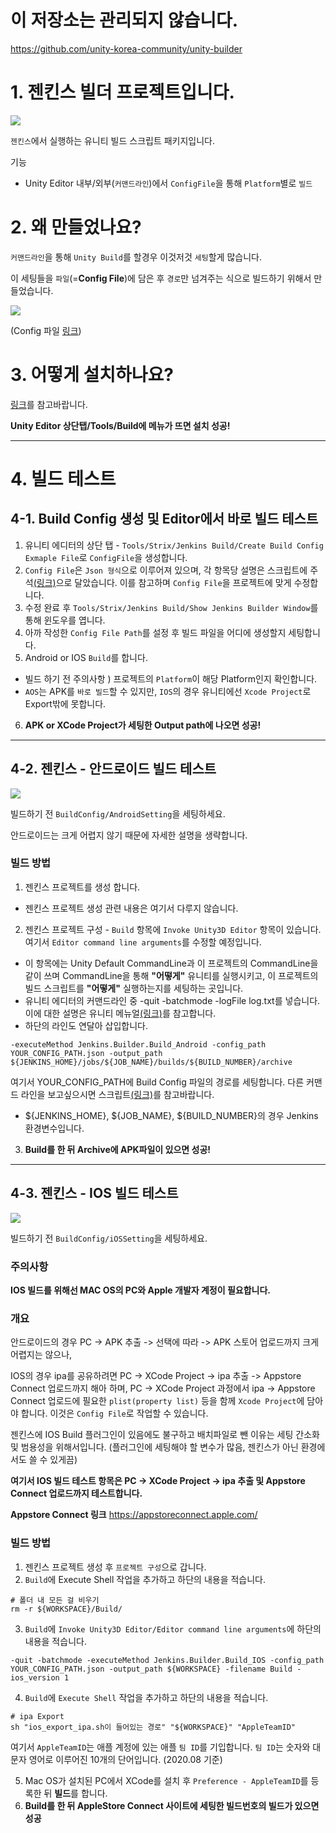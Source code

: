 # 이 저장소는 관리되지 않습니다.
https://github.com/unity-korea-community/unity-builder

# 1. 젠킨스 빌더 프로젝트입니다.
![](https://github.com/KorStrix/Unity_JenkinsBuilder/blob/master/GithubImage/Jenkins_EditorWindow.png)

`젠킨스`에서 실행하는 유니티 빌드 스크립트 패키지입니다.

기능
- Unity Editor 내부/외부(`커맨드라인`)에서 `ConfigFile`을 통해 `Platform`별로 `빌드`

# 2. 왜 만들었나요?
`커맨드라인`을 통해 `Unity Build`를 할경우 이것저것 `세팅`할게 많습니다.

이 세팅들을 `파일`(=**Config File**)에 담은 후 `경로`만 넘겨주는 식으로 빌드하기 위해서 만들었습니다.

![](https://github.com/KorStrix/Unity_JenkinsBuilder/blob/master/GithubImage/Jenkins_BuildConfig.png)

(Config 파일 [링크](https://github.com/KorStrix/Unity_JenkinsBuilder/blob/master/Editor/BuildConfig.cs))


# 3. 어떻게 설치하나요?
[링크](https://github.com/KorStrix/Unity_DevelopmentDocs/blob/master/GitHub/UnityPackage.md)를 참고바랍니다.

**Unity Editor 상단탭/Tools/Build에 메뉴가 뜨면 설치 성공!**

---
# 4. 빌드 테스트

## 4-1. Build Config 생성 및 Editor에서 바로 빌드 테스트
1. 유니티 에디터의 상단 탭 - `Tools/Strix/Jenkins Build/Create Build Config Exmaple File`로 `ConfigFile`을 생성합니다.
2. `Config File`은 `Json 형식`으로 이루어져 있으며, 각 항목당 설명은 스크립트에 주석[(링크)](https://github.com/KorStrix/Unity_JenkinsBuilder/blob/master/Editor/BuildConfig.cs)으로 달았습니다.
이를 참고하며 `Config File`을 프로젝트에 맞게 수정합니다.
3. 수정 완료 후 `Tools/Strix/Jenkins Build/Show Jenkins Builder Window`를 통해 윈도우를 엽니다.
4. 아까 작성한 `Config File Path`를 설정 후 빌드 파일을 어디에 생성할지 세팅합니다.
5. Android or IOS `Build`를 합니다.
* 빌드 하기 전 주의사항 ) 프로젝트의 `Platform`이 해당 Platform인지 확인합니다.
* `AOS`는 APK를 `바로 빌드`할 수 있지만, `IOS`의 경우 유니티에선 `Xcode Project`로 Export밖에 못합니다.

6. **APK or XCode Project가 세팅한 Output path에 나오면 성공!**

---
## 4-2. 젠킨스 - 안드로이드 빌드 테스트

![](https://github.com/KorStrix/Unity_JenkinsBuilder/blob/master/GithubImage/Jenkins_BuildConfig_Android.png)

빌드하기 전 `BuildConfig/AndroidSetting`을 세팅하세요.

안드로이드는 크게 어렵지 않기 때문에 자세한 설명을 생략합니다.



### 빌드 방법

1. 젠킨스 프로젝트를 생성 합니다.
* 젠킨스 프로젝트 생성 관련 내용은 여기서 다루지 않습니다.
2. 젠킨스 프로젝트 구성 - `Build` 항목에 `Invoke Unity3D Editor` 항목이 있습니다. 여기서 `Editor command line arguments`를 수정할 예정입니다.
* 이 항목에는 Unity Default CommandLine과 이 프로젝트의 CommandLine을 같이 쓰며 CommandLine을 통해 **"어떻게"** 유니티를 실행시키고, 이 프로젝트의 빌드 스크립트를 **"어떻게"** 실행하는지를 세팅하는 곳입니다.
* 유니티 에디터의 커맨드라인 중 -quit -batchmode -logFile log.txt를 넣습니다. 이에 대한 설명은 유니티 메뉴얼[(링크)](https://docs.unity3d.com/kr/530/Manual/CommandLineArguments.html)를 참고합니다.
* 하단의 라인도 연달아 삽입합니다.
```
-executeMethod Jenkins.Builder.Build_Android -config_path YOUR_CONFIG_PATH.json -output_path ${JENKINS_HOME}/jobs/${JOB_NAME}/builds/${BUILD_NUMBER}/archive
```
여기서 YOUR_CONFIG_PATH에 Build Config 파일의 경로를 세팅합니다.
다른 커맨드 라인을 보고싶으시면 스크립트[(링크)](https://github.com/KorStrix/Unity_JenkinsBuilder/blob/eb5f4c29fe026abfbbdf7977ca4295948cfb8106/Editor/JenkinsBuilder.cs#L60)를 참고바랍니다.

- ${JENKINS_HOME}, ${JOB_NAME}, ${BUILD_NUMBER}의 경우 Jenkins 환경변수입니다.


3. **Build를 한 뒤 Archive에 APK파일이 있으면 성공!**

---
## 4-3. 젠킨스 - IOS 빌드 테스트

![](https://github.com/KorStrix/Unity_JenkinsBuilder/blob/master/GithubImage/Jenkins_BuildConfig_iOS.png)

빌드하기 전 `BuildConfig/iOSSetting`을 세팅하세요.

### 주의사항
**IOS 빌드를 위해선 MAC OS의 PC와 Apple 개발자 계정이 필요합니다.**

### 개요
안드로이드의 경우 PC -> APK 추출 -> 선택에 따라 -> APK 스토어 업로드까지 크게 어렵지는 않으나,

IOS의 경우 ipa를 공유하려면 
PC -> XCode Project -> ipa 추출 -> Appstore Connect 업로드까지 해아 하며,
PC -> XCode Project 과정에서  ipa -> Appstore Connect 업로드에 필요한 `plist(property list)` 등을 함께 `Xcode Project`에 담아야 합니다. 이것은 `Config File`로 작업할 수 있습니다.

젠킨스에 IOS Build 플러그인이 있음에도 불구하고 배치파일로 뺀 이유는 세팅 간소화 및 범용성을 위해서입니다.
(플러그인에 세팅해야 할 변수가 많음, 젠킨스가 아닌 환경에서도 쓸 수 있게끔)

**여기서 IOS 빌드 테스트 항목은 PC -> XCode Project -> ipa 추출 및 Appstore Connect 업로드까지 테스트합니다.**

**Appstore Connect 링크**
https://appstoreconnect.apple.com/

### 빌드 방법
1. 젠킨스 프로젝트 생성 후 `프로젝트 구성`으로 갑니다.
2. `Build`에 Execute Shell 작업을 추가하고 하단의 내용을 적습니다.
```
# 폴더 내 모든 걸 비우기
rm -r ${WORKSPACE}/Build/
```
3. `Build`에 `Invoke Unity3D Editor/Editor command line arguments`에 하단의 내용을 적습니다.
```
-quit -batchmode -executeMethod Jenkins.Builder.Build_IOS -config_path YOUR_CONFIG_PATH.json -output_path ${WORKSPACE} -filename Build -ios_version 1
```

4. `Build`에 `Execute Shell` 작업을 추가하고 하단의 내용을 적습니다.
```
# ipa Export
sh "ios_export_ipa.sh이 들어있는 경로" "${WORKSPACE}" "AppleTeamID"
``` 
여기서 `AppleTeamID`는 애플 계정에 있는 애플 `팀 ID`를 기입합니다. `팀 ID`는 숫자와 대문자 영어로 이루어진 10개의 단어입니다. (2020.08 기준)

5. Mac OS가 설치된 PC에서 XCode를 설치 후 `Preference - AppleTeamID`를 등록한 뒤 **빌드**를 합니다.
6. **Build를 한 뒤 AppleStore Connect 사이트에 세팅한 빌드번호의 빌드가 있으면 성공**

